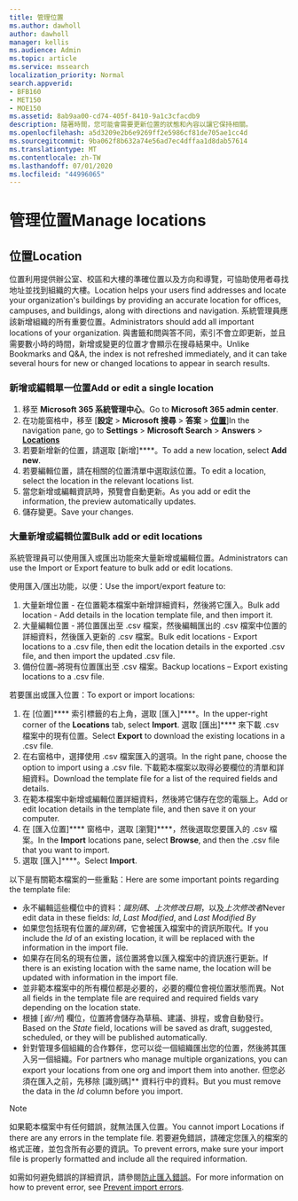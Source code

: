 ```yaml
---
title: 管理位置
ms.author: dawholl
author: dawholl
manager: kellis
ms.audience: Admin
ms.topic: article
ms.service: mssearch
localization_priority: Normal
search.appverid:
- BFB160
- MET150
- MOE150
ms.assetid: 8ab9aa00-cd74-405f-8410-9a1c3cfacdb9
description: 隨著時間，您可能會需要更新位置的狀態和內容以讓它保持相關。
ms.openlocfilehash: a5d3209e2b6e9269ff2e5986cf81de705ae1cc4d
ms.sourcegitcommit: 9ba062f8b632a74e56ad7ec4dffaa1d8dab57614
ms.translationtype: MT
ms.contentlocale: zh-TW
ms.lasthandoff: 07/01/2020
ms.locfileid: "44996065"
---
```

# <a name="manage-locations"></a><span data-ttu-id="36c07-103">管理位置</span><span class="sxs-lookup"><span data-stu-id="36c07-103">Manage locations</span></span>

## <a name="location"></a><span data-ttu-id="36c07-104">位置</span><span class="sxs-lookup"><span data-stu-id="36c07-104">Location</span></span>

<span data-ttu-id="36c07-105">位置利用提供辦公室、校區和大樓的準確位置以及方向和導覽，可協助使用者尋找地址並找到組織的大樓。</span><span class="sxs-lookup"><span data-stu-id="36c07-105">Location helps your users find addresses and locate your organization's buildings by providing an accurate location for offices, campuses, and buildings, along with directions and navigation.</span></span> <span data-ttu-id="36c07-106">系統管理員應該新增組織的所有重要位置。</span><span class="sxs-lookup"><span data-stu-id="36c07-106">Administrators should add all important locations of your organization.</span></span> <span data-ttu-id="36c07-107">與書籤和問與答不同，索引不會立即更新，並且需要數小時的時間，新增或變更的位置才會顯示在搜尋結果中。</span><span class="sxs-lookup"><span data-stu-id="36c07-107">Unlike Bookmarks and Q&A, the index is not refreshed immediately, and it can take several hours for new or changed locations to appear in search results.</span></span>

### <a name="add-or-edit-a-single-location"></a><span data-ttu-id="36c07-108">新增或編輯單一位置</span><span class="sxs-lookup"><span data-stu-id="36c07-108">Add or edit a single location</span></span>

1. <span data-ttu-id="36c07-109">移至 **Microsoft 365 系統管理中心**。</span><span class="sxs-lookup"><span data-stu-id="36c07-109">Go to **Microsoft 365 admin center**.</span></span>
1. <span data-ttu-id="36c07-110">在功能窗格中，移至 [**設定**  >  **Microsoft 搜尋**  >  **答案**  >  [**位置**](https://admin.microsoft.com/Adminportal/Home#/MicrosoftSearch/locations)]</span><span class="sxs-lookup"><span data-stu-id="36c07-110">In the navigation pane, go to **Settings** > **Microsoft Search** > **Answers** > [**Locations**](https://admin.microsoft.com/Adminportal/Home#/MicrosoftSearch/locations)</span></span>
1. <span data-ttu-id="36c07-111">若要新增新的位置，請選取 [新增]\*\*\*\*。</span><span class="sxs-lookup"><span data-stu-id="36c07-111">To add a new location, select **Add new**.</span></span>
1. <span data-ttu-id="36c07-112">若要編輯位置，請在相關的位置清單中選取該位置。</span><span class="sxs-lookup"><span data-stu-id="36c07-112">To edit a location, select the location in the relevant locations list.</span></span>
1. <span data-ttu-id="36c07-113">當您新增或編輯資訊時，預覽會自動更新。</span><span class="sxs-lookup"><span data-stu-id="36c07-113">As you add or edit the information, the preview automatically updates.</span></span>
1. <span data-ttu-id="36c07-114">儲存變更。</span><span class="sxs-lookup"><span data-stu-id="36c07-114">Save your changes.</span></span>

### <a name="bulk-add-or-edit-locations"></a><span data-ttu-id="36c07-115">大量新增或編輯位置</span><span class="sxs-lookup"><span data-stu-id="36c07-115">Bulk add or edit locations</span></span>

<span data-ttu-id="36c07-116">系統管理員可以使用匯入或匯出功能來大量新增或編輯位置。</span><span class="sxs-lookup"><span data-stu-id="36c07-116">Administrators can use the Import or Export feature to bulk add or edit locations.</span></span>

<span data-ttu-id="36c07-117">使用匯入/匯出功能，以便：</span><span class="sxs-lookup"><span data-stu-id="36c07-117">Use the import/export feature to:</span></span>

1. <span data-ttu-id="36c07-118">大量新增位置 - 在位置範本檔案中新增詳細資料，然後將它匯入。</span><span class="sxs-lookup"><span data-stu-id="36c07-118">Bulk add location - Add details in the location template file, and then import it.</span></span>
1. <span data-ttu-id="36c07-119">大量編輯位置 - 將位置匯出至 .csv 檔案，然後編輯匯出的 .csv 檔案中位置的詳細資料，然後匯入更新的 .csv 檔案。</span><span class="sxs-lookup"><span data-stu-id="36c07-119">Bulk edit locations - Export locations to a .csv file, then edit the location details in the exported .csv file, and then import the updated .csv file.</span></span>
1. <span data-ttu-id="36c07-120">備份位置–將現有位置匯出至 .csv 檔案。</span><span class="sxs-lookup"><span data-stu-id="36c07-120">Backup locations – Export existing locations to a .csv file.</span></span>

<span data-ttu-id="36c07-121">若要匯出或匯入位置：</span><span class="sxs-lookup"><span data-stu-id="36c07-121">To export or import locations:</span></span>

1. <span data-ttu-id="36c07-122">在 [位置]\*\*\*\* 索引標籤的右上角，選取 [匯入]\*\*\*\*。</span><span class="sxs-lookup"><span data-stu-id="36c07-122">In the upper-right corner of the **Locations** tab, select **Import**.</span></span>
<span data-ttu-id="36c07-123">選取 [匯出]\*\*\*\* 來下載 .csv 檔案中的現有位置。</span><span class="sxs-lookup"><span data-stu-id="36c07-123">Select **Export** to download the existing locations in a .csv file.</span></span>
1. <span data-ttu-id="36c07-124">在右窗格中，選擇使用 .csv 檔案匯入的選項。</span><span class="sxs-lookup"><span data-stu-id="36c07-124">In the right pane, choose the option to import using a .csv file.</span></span>
<span data-ttu-id="36c07-125">下載範本檔案以取得必要欄位的清單和詳細資料。</span><span class="sxs-lookup"><span data-stu-id="36c07-125">Download the template file for a list of the required fields and details.</span></span>
1. <span data-ttu-id="36c07-126">在範本檔案中新增或編輯位置詳細資料，然後將它儲存在您的電腦上。</span><span class="sxs-lookup"><span data-stu-id="36c07-126">Add or edit location details in the template file, and then save it on your computer.</span></span>
1. <span data-ttu-id="36c07-127">在 [匯入位置]\*\*\*\* 窗格中，選取 [瀏覽]\*\*\*\*，然後選取您要匯入的 .csv 檔案。</span><span class="sxs-lookup"><span data-stu-id="36c07-127">In the **Import** locations pane, select **Browse**, and then the .csv file that you want to import.</span></span>
1. <span data-ttu-id="36c07-128">選取 [匯入]\*\*\*\*。</span><span class="sxs-lookup"><span data-stu-id="36c07-128">Select **Import**.</span></span>

<span data-ttu-id="36c07-129">以下是有關範本檔案的一些重點：</span><span class="sxs-lookup"><span data-stu-id="36c07-129">Here are some important points regarding the template file:</span></span>

- <span data-ttu-id="36c07-130">永不編輯這些欄位中的資料：*識別碼*、*上次修改日期*，以及*上次修改者*</span><span class="sxs-lookup"><span data-stu-id="36c07-130">Never edit data in these fields: *Id*, *Last Modified*, and *Last Modified By*</span></span>
- <span data-ttu-id="36c07-131">如果您包括現有位置的*識別碼*，它會被匯入檔案中的資訊所取代。</span><span class="sxs-lookup"><span data-stu-id="36c07-131">If you include the *Id* of an existing location, it will be replaced with the information in the import file.</span></span>
- <span data-ttu-id="36c07-132">如果存在同名的現有位置，該位置將會以匯入檔案中的資訊進行更新。</span><span class="sxs-lookup"><span data-stu-id="36c07-132">If there is an existing location with the same name, the location will be updated with information in the import file.</span></span>
- <span data-ttu-id="36c07-133">並非範本檔案中的所有欄位都是必要的，必要的欄位會視位置狀態而異。</span><span class="sxs-lookup"><span data-stu-id="36c07-133">Not all fields in the template file are required and required fields vary depending on the location state.</span></span>
- <span data-ttu-id="36c07-134">根據 [*省/州*] 欄位，位置將會儲存為草稿、建議、排程，或會自動發行。</span><span class="sxs-lookup"><span data-stu-id="36c07-134">Based on the *State* field, locations will be saved as draft, suggested, scheduled, or they will be published automatically.</span></span>
- <span data-ttu-id="36c07-135">針對管理多個組織的合作夥伴，您可以從一個組織匯出您的位置，然後將其匯入另一個組織。</span><span class="sxs-lookup"><span data-stu-id="36c07-135">For partners who manage multiple organizations, you can export your locations from one org and import them into another.</span></span> <span data-ttu-id="36c07-136">但您必須在匯入之前，先移除 [識別碼]\*\* 資料行中的資料。</span><span class="sxs-lookup"><span data-stu-id="36c07-136">But you must remove the data in the *Id* column before you import.</span></span>

> [!NOTE]
> <span data-ttu-id="36c07-137">如果範本檔案中有任何錯誤，就無法匯入位置。</span><span class="sxs-lookup"><span data-stu-id="36c07-137">You cannot import Locations if there are any errors in the template file.</span></span> <span data-ttu-id="36c07-138">若要避免錯誤，請確定您匯入的檔案的格式正確，並包含所有必要的資訊。</span><span class="sxs-lookup"><span data-stu-id="36c07-138">To prevent errors, make sure your import file is properly formatted and include all the required information.</span></span>

<span data-ttu-id="36c07-139">如需如何避免錯誤的詳細資訊，請參閱[防止匯入錯誤](manage-bookmarks.md#prevent-import-errors)。</span><span class="sxs-lookup"><span data-stu-id="36c07-139">For more information on how to prevent error, see [Prevent import errors](manage-bookmarks.md#prevent-import-errors).</span></span>
